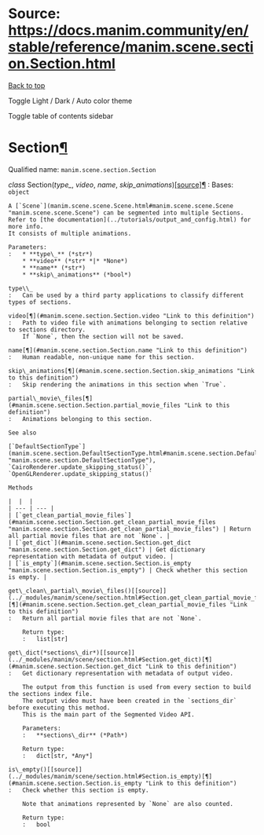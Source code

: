 # Source: https://docs.manim.community/en/stable/reference/manim.scene.section.Section.html

[Back to top](#)

Toggle Light / Dark / Auto color theme

Toggle table of contents sidebar

Section[¶](#section "Link to this heading")
===========================================

Qualified name: `manim.scene.section.Section`

*class* Section(*type\_*, *video*, *name*, *skip\_animations*)[[source]](../_modules/manim/scene/section.html#Section)[¶](#manim.scene.section.Section "Link to this definition")
:   Bases: `object`

    A [`Scene`](manim.scene.scene.Scene.html#manim.scene.scene.Scene "manim.scene.scene.Scene") can be segmented into multiple Sections.
    Refer to [the documentation](../tutorials/output_and_config.html) for more info.
    It consists of multiple animations.

    Parameters:
    :   * **type\_** (*str*)
        * **video** (*str* *|* *None*)
        * **name** (*str*)
        * **skip\_animations** (*bool*)

    type\\_
    :   Can be used by a third party applications to classify different types of sections.

    video[¶](#manim.scene.section.Section.video "Link to this definition")
    :   Path to video file with animations belonging to section relative to sections directory.
        If `None`, then the section will not be saved.

    name[¶](#manim.scene.section.Section.name "Link to this definition")
    :   Human readable, non-unique name for this section.

    skip\_animations[¶](#manim.scene.section.Section.skip_animations "Link to this definition")
    :   Skip rendering the animations in this section when `True`.

    partial\_movie\_files[¶](#manim.scene.section.Section.partial_movie_files "Link to this definition")
    :   Animations belonging to this section.

    See also

    [`DefaultSectionType`](manim.scene.section.DefaultSectionType.html#manim.scene.section.DefaultSectionType "manim.scene.section.DefaultSectionType"), `CairoRenderer.update_skipping_status()`, `OpenGLRenderer.update_skipping_status()`

    Methods

    |  |  |
    | --- | --- |
    | [`get_clean_partial_movie_files`](#manim.scene.section.Section.get_clean_partial_movie_files "manim.scene.section.Section.get_clean_partial_movie_files") | Return all partial movie files that are not `None`. |
    | [`get_dict`](#manim.scene.section.Section.get_dict "manim.scene.section.Section.get_dict") | Get dictionary representation with metadata of output video. |
    | [`is_empty`](#manim.scene.section.Section.is_empty "manim.scene.section.Section.is_empty") | Check whether this section is empty. |

    get\_clean\_partial\_movie\_files()[[source]](../_modules/manim/scene/section.html#Section.get_clean_partial_movie_files)[¶](#manim.scene.section.Section.get_clean_partial_movie_files "Link to this definition")
    :   Return all partial movie files that are not `None`.

        Return type:
        :   list[str]

    get\_dict(*sections\_dir*)[[source]](../_modules/manim/scene/section.html#Section.get_dict)[¶](#manim.scene.section.Section.get_dict "Link to this definition")
    :   Get dictionary representation with metadata of output video.

        The output from this function is used from every section to build the sections index file.
        The output video must have been created in the `sections_dir` before executing this method.
        This is the main part of the Segmented Video API.

        Parameters:
        :   **sections\_dir** (*Path*)

        Return type:
        :   dict[str, *Any*]

    is\_empty()[[source]](../_modules/manim/scene/section.html#Section.is_empty)[¶](#manim.scene.section.Section.is_empty "Link to this definition")
    :   Check whether this section is empty.

        Note that animations represented by `None` are also counted.

        Return type:
        :   bool